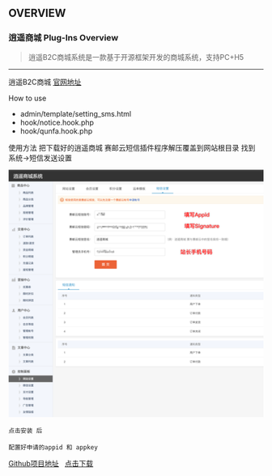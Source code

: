 ## OVERVIEW

### 逍遥商城 Plug-Ins Overview

>逍遥B2C商城系统是一款基于开源框架开发的商城系统，支持PC+H5
------

逍遥B2C商城  [官网地址](http://www.qiye1000.com/)

How to use

-	admin/template/setting_sms.html
-	hook/notice.hook.php
-	hook/qunfa.hook.php


使用方法
    把下载好的逍遥商城 赛邮云短信插件程序解压覆盖到网站根目录
    找到 系统->短信发送设置


![Submail](./markdown/1.png)

    点击安装 后

    配置好申请的appid 和 appkey


[Github项目地址](https://github.com/submail-developers/xyshop_sms/)&nbsp;&nbsp;&nbsp;[点击下载](https://github.com/submail-developers/xyshop_sms/archive/master.zip)


